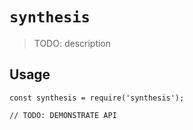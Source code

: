 # `synthesis`

> TODO: description

## Usage

```
const synthesis = require('synthesis');

// TODO: DEMONSTRATE API
```
